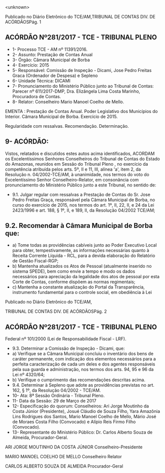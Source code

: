 &lt;unknown&gt;

Publicado  no  Diário Eletrônico do TCE/AM,TRIBUNAL DE CONTAS DIV. DE  ACÓRDÃOSPág. 1

## ACÓRDÃO Nº281/2017 - TCE - TRIBUNAL PLENO

- 1- Processo TCE - AM nº 11391/2016.
- 2- Assunto: Prestação de Contas Anual
- 3- Órgão: Câmara Municipal de Borba
- 4- Exercício: 2015
- 5- Responsável: Comissão de Inspeção - Dicami, Jose Pedro Freitas Graca (Ordenador de Despesa) e Sepleno
- 6- Unidade Técnica: DICAMI
- 7- Pronunciamento  do Ministério  Público  junto  ao Tribunal  de Contas: Parecer  nº 611/2017-DMP, Dra. Elizângela Lima Costa Marinho, Procuradora de Contas.
- 8- Relator: Conselheiro Mario Manoel Coelho de Mello.

EMENTA : Prestação de Contas Anual. Poder Legislativo dos Municípios do Interior. Câmara Municipal de Borba. Exercício de 2015.

Regularidade com ressalvas. Recomendação. Determinação.

## 9- ACÓRDÃO:

Vistos, relatados e discutidos estes autos acima identificados, ACORDAM os Excelentíssimos Senhores Conselheiros do Tribunal de Contas do Estado do Amazonas, reunidos em Sessão do Tribunal Pleno , no exercício da competência atribuída pelos arts. 5º,  II e 11,  III, alínea 'a', item 2, da Resolução n. 04/2002-TCE/AM, à unanimidade, nos termos  do  voto  do  Excelentíssimo  Senhor  Conselheiro-Relator,  em  consonância  com pronunciamento do Ministério Público junto a este Tribunal, no sentido de:

- 9.1. Julgar  regular  com  ressalvas a  Prestação  de  Contas  do  Sr.  Jose Pedro Freitas Graça, responsável pela Câmara Municipal de Borba, no curso do exercício de 2015, nos termos do art. 1º, II, 22, II, e 24 da Lei 2423/1996  e  art.  188,  §  1º,  II,  e  189,  II,  da  Resolução  04/2002  TCE/AM;

## 9.2. Recomendar à Câmara Municipal de Borba que:

- a) Tome todas as providências cabíveis junto ao Poder Executivo Local para  obter,  tempestivamente,  as  informações  necessárias  quanto  à Receita Corrente Líquida - RCL, para a devida elaboração do  Relatório de Gestão Fiscal-RGP;
- b)  Mantenha  atualizados  os  Atos  de  Pessoal  (atualmente  inserido  no sistema SPEDE), bem como envie a tempo e modo os dados necessários para apreciação da legalidade dos atos de pessoal por esta Corte de Contas, conforme dispõem as normas regimentais;
- c) Mantenha  a  constante  atualização  do  Portal da Transparência, instrumento  fundamental  para  o  controle  social,  em  obediência  à  Lei

Publicado  no  Diário Eletrônico do TCE/AM,

TRIBUNAL DE CONTAS DIV. DE  ACÓRDÃOSPág. 2

## ACÓRDÃO Nº281/2017 - TCE - TRIBUNAL PLENO

Federal nº 101/2000 (Lei de Responsabilidade Fiscal - LRF).

- 9.3. Determinar a Comissão de Inspeção - Dicami, que:
- a)  Verifique  se  a  Câmara  Municipal  concluiu  o  inventário dos  bens  de caráter  permanente,  com  indicação  dos  elementos  necessários  para  a perfeita  caracterização  de cada  um  deles  e  dos  agentes  responsáveis pela sua guarda e administração, nos termos dos arts. 94, 95 e 96 da Lei nº 4320/64;
- b) Verifique o cumprimento das recomendações descritas acima.
- 9.4. Determinar à Sepleno que adote as providências previstas no art. 162, § 1º, da Resolução 04/2002 - TCE/AM.
- 10-  Ata: 8ª Sessão Ordinária - Tribunal Pleno.
- 11-  Data da Sessão: 29 de Março de 2017
- 12-  Especificação  do  quorum: Conselheiros: Ari Jorge  Moutinho  da  Costa  Júnior (Presidente),  Josué  Cláudio  de  Souza  Filho,  Yara  Amazônia  Lins  Rodrigues  dos Santos, Mario Manoel Coelho de Mello, Mário José de Moraes Costa Filho (Convocado) e Alípio Reis Firmo Filho (Convocado).
- 13-  Representante  do  Ministério  Público: Dr. Carlos  Alberto  Souza  de Almeida, Procurador-Geral.

ARI JORGE MOUTINHO DA COSTA JÚNIOR Conselheiro-Presidente

MARIO MANOEL COELHO DE MELLO Conselheiro Relator

CARLOS ALBERTO SOUZA DE ALMEIDA Procurador-Geral